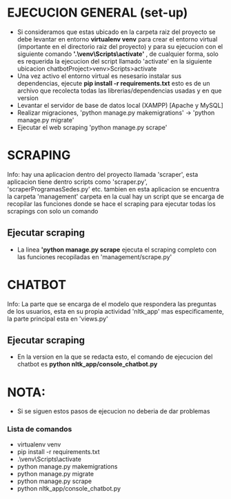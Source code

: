 # **EJECUCION GENERAL (set-up)**
- Si consideramos que estas ubicado en la carpeta raiz del proyecto <chatbotProject> se debe levantar en entorno **virtualenv venv** para crear el entorno virtual (importante en el directorio raiz del proyecto) y para su ejecucion con el siguiente comando **'.\venv\Scripts\activate'** , de cualquier forma, solo es requerida la ejecucion del script llamado 'activate' en la siguiente ubicacion chatbotProject>venv>Scripts>activate
- Una vez activo el entorno virtual es nesesario instalar sus dependencias, ejecute **pip install -r requirements.txt** esto es de un archivo que recolecta todas las librerias/dependencias usadas y en que version
- Levantar el servidor de base de datos local (XAMPP)  [Apache y MySQL]
- Realizar migraciones, 'python manage.py makemigrations' -> 'python manage.py migrate'
- Ejecutar el web scraping 'python manage.py scrape'
# **SCRAPING**
Info: hay una aplicacion dentro del proyecto llamada 'scraper', esta aplicacion tiene dentro scripts como 'scraper.py', 'scraperProgramasSedes.py' etc. tambien en esta aplicacion se encuentra la carpeta 'management'
carpeta en la cual hay un script que se encarga de recopilar las funciones donde se hace el scraping para ejecutar todas los scrapings con solo un comando
## Ejecutar scraping
- La linea **'python manage.py scrape** ejecuta el scraping completo con las funciones recopiladas en 'management/scrape.py'
# **CHATBOT**
Info: La parte que se encarga de el modelo que respondera las preguntas de los usuarios, esta en su propia actividad 'nltk_app' mas especificamente, la parte principal esta en 'views.py'
## Ejecutar scraping
- En la version en la que se redacta esto, el comando de ejecucion del chatbot es **python nltk_app/console_chatbot.py**

# NOTA:
- Si se siguen estos pasos de ejecucion no deberia de dar problemas
### Lista de comandos
- virtualenv venv
- pip install -r requirements.txt
- .\venv\Scripts\activate
- python manage.py makemigrations
- python manage.py migrate
- python manage.py scrape
- python nltk_app/console_chatbot.py

